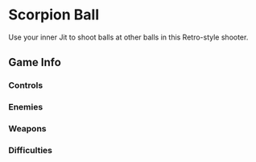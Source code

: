 # Scorpion Ball
Use your inner Jit to shoot balls at other balls in this Retro-style shooter.

## Game Info

### Controls

### Enemies

### Weapons

### Difficulties